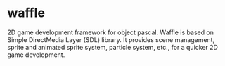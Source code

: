# waffle
2D game development framework for object pascal. Waffle is based on Simple DirectMedia Layer (SDL) library. It provides scene management, sprite and animated sprite system, particle system, etc., for a quicker 2D game development.
